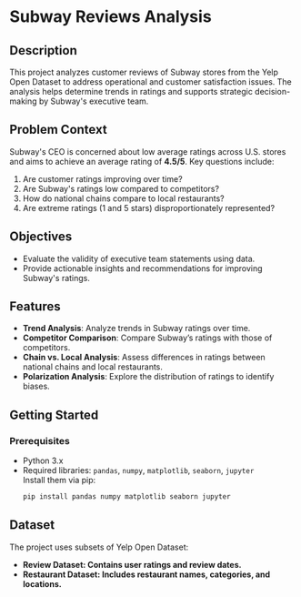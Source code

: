 # Subway Reviews Analysis

## Description
This project analyzes customer reviews of Subway stores from the Yelp Open Dataset to address operational and customer satisfaction issues. The analysis helps determine trends in ratings and supports strategic decision-making by Subway's executive team.

## Problem Context
Subway's CEO is concerned about low average ratings across U.S. stores and aims to achieve an average rating of **4.5/5**. Key questions include:
1. Are customer ratings improving over time?
2. Are Subway's ratings low compared to competitors?
3. How do national chains compare to local restaurants?
4. Are extreme ratings (1 and 5 stars) disproportionately represented?

## Objectives
- Evaluate the validity of executive team statements using data.
- Provide actionable insights and recommendations for improving Subway's ratings.

## Features
- **Trend Analysis**: Analyze trends in Subway ratings over time.
- **Competitor Comparison**: Compare Subway’s ratings with those of competitors.
- **Chain vs. Local Analysis**: Assess differences in ratings between national chains and local restaurants.
- **Polarization Analysis**: Explore the distribution of ratings to identify biases.

## Getting Started

### Prerequisites
- Python 3.x
- Required libraries: `pandas`, `numpy`, `matplotlib`, `seaborn`, `jupyter`  
  Install them via pip:
  ```bash
  pip install pandas numpy matplotlib seaborn jupyter

## Dataset
The project uses subsets of Yelp Open Dataset:
- **Review Dataset: Contains user ratings and review dates.**
- **Restaurant Dataset: Includes restaurant names, categories, and locations.**
